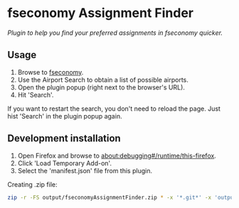 # fseconomy Assignment Finder

_Plugin to help you find your preferred assignments in fseconomy quicker._

## Usage

1. Browse to [fseconomy](https://server.fseconomy.net/).
1. Use the Airport Search to obtain a list of possible airports.
1. Open the plugin popup (right next to the browser's URL).
1. Hit 'Search'.

If you want to restart the search, you don't need to reload the page. Just hist 'Search' in the plugin popup again.

## Development installation

1. Open Firefox and browse to [about:debugging#/runtime/this-firefox](about:debugging#/runtime/this-firefox).
1. Click 'Load Temporary Add-on'.
1. Select the 'manifest.json' file from this plugin.

Creating .zip file:
```bash
zip -r -FS output/fseconomyAssignmentFinder.zip * -x '*.git*' -x 'output/' -x 'modal.html' -x 'README.md' -x '*.xcf'
```
